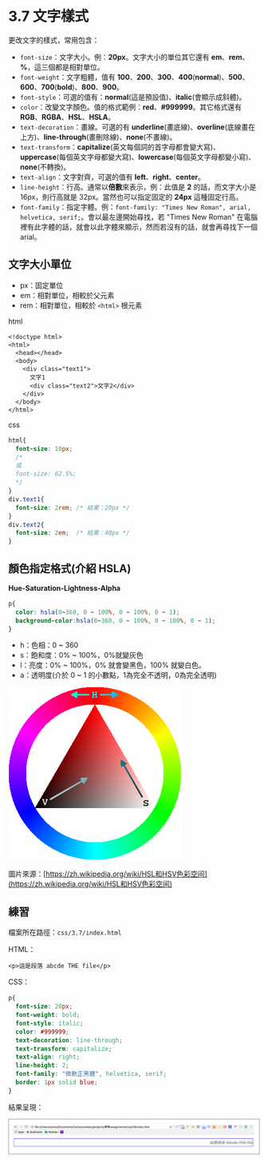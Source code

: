 # 3.7 文字樣式

更改文字的樣式，常用包含：

* `font-size`：文字大小。例：**20px**。文字大小的單位其它還有 **em**、**rem**、**%**，這三個都是相對單位。
* `font-weight`：文字粗體，值有 **100**、**200**、**300**、**400**\(**normal**\)、**500**、**600**、**700**\(**bold**\)、**800**、**900**。
* `font-style`：可選的值有：**normal**\(這是預設值\)、**italic**\(會顯示成斜體\)。
* `color`：改變文字顏色。值的格式範例：**red**、**\#999999**。其它格式還有 **RGB**、**RGBA**、**HSL**、**HSLA**。
* `text-decoration`：畫線。可選的有 **underline**\(畫底線\)、**overline**\(底線畫在上方\)、**line-through**\(畫刪除線\)、**none**\(不畫線\)。
* `text-transform`：**capitalize**\(英文每個詞的首字母都會變大寫\)、**uppercase**\(每個英文字母都變大寫\)、**lowercase**\(每個英文字母都變小寫\)、**none**\(不轉換\)。
* `text-align`：文字對齊，可選的值有 **left**、**right**、**center**。
* `line-height`：行高。通常以**倍數**來表示，例：此值是 **2** 的話，而文字大小是16px，則行高就是 32px。當然也可以指定固定的 **24px** 這種固定行高。
* `font-family`：指定字體。例：`font-family: "Times New Roman", arial, helvetica, serif;`。會以最左邊開始尋找，若 "Times New Roman" 在電腦裡有此字體的話，就會以此字體來顯示，然而若沒有的話，就會再尋找下一個 arial。

## 文字大小單位

* px：固定單位
* em：相對單位，相較於父元素
* rem：相對單位，相較於 `<html>` 根元素

html

```markup
<!doctype html>
<html>
  <head></head>
  <body>
    <div class="text1">
      文字1
      <div class="text2">文字2</div>
    </div>
  </body>
</html>
```

css

```css
html{
  font-size: 10px;
  /*
  或
  font-size: 62.5%;
  */
}
div.text1{
  font-size: 2rem; /* 結果：20px */
}
div.text2{
  font-size: 2em;  /* 結果：40px */
}
```

## 顏色指定格式\(介紹 HSLA\)

**Hue-Saturation-Lightness-Alpha**

```css
p{
  color: hsla(0~360, 0 ~ 100%, 0 ~ 100%, 0 ~ 1);
  background-color:hsla(0~360, 0 ~ 100%, 0 ~ 100%, 0 ~ 1);
}
```

* h：色相：0 ~ 360
* s：飽和度：0% ~ 100%，0%就變灰色
* l：亮度：0% ~ 100%，0% 就會變黑色，100% 就變白色。
* a：透明度\(介於 0 ~ 1 的小數點，1為完全不透明，0為完全透明\)

![](../.gitbook/assets/triangulo_hsv.png)

圖片來源：[https://zh.wikipedia.org/wiki/HSL和HSV色彩空间](https://zh.wikipedia.org/wiki/HSL和HSV色彩空间)

## 練習

檔案所在路徑：`css/3.7/index.html`

HTML：

```markup
<p>這是段落 abcde THE file</p>
```

CSS：

```css
p{
  font-size: 20px;
  font-weight: bold;
  font-style: italic;
  color: #999999;
  text-decoration: line-through;
  text-transform: capitalize;
  text-align: right;
  line-height: 2;
  font-family: "微軟正黑體", helvetica, serif;
  border: 1px solid blue;
}
```

結果呈現：

![](../.gitbook/assets/wen-zi-yang-shi.png)

